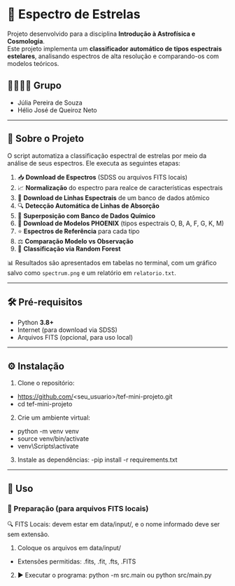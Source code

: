 # 🌌 Espectro de Estrelas

Projeto desenvolvido para a disciplina **Introdução à Astrofísica e Cosmologia**.  
Este projeto implementa um **classificador automático de tipos espectrais estelares**, analisando espectros de alta resolução e comparando-os com modelos teóricos.

## 👨‍👩‍👧‍👦 Grupo
- Júlia Pereira de Souza  
- Hélio José de Queiroz Neto  

---

## 🔭 Sobre o Projeto

O script automatiza a classificação espectral de estrelas por meio da análise de seus espectros. Ele executa as seguintes etapas:

1. 📥 **Download de Espectros** (SDSS ou arquivos FITS locais)  
2. 📈 **Normalização** do espectro para realce de características espectrais  
3. 💾 **Download de Linhas Espectrais** de um banco de dados atômico  
4. 🔍 **Detecção Automática de Linhas de Absorção**  
5. 🧬 **Superposição com Banco de Dados Químico**  
6. 🌠 **Download de Modelos PHOENIX** (tipos espectrais O, B, A, F, G, K, M)  
7. ⭐ **Espectros de Referência** para cada tipo  
8. ⚖️ **Comparação Modelo vs Observação**  
9. 🤖 **Classificação via Random Forest**  

📊 Resultados são apresentados em tabelas no terminal, com um gráfico salvo como `spectrum.png` e um relatório em `relatorio.txt`.

---
## 🛠️ Pré-requisitos

- Python **3.8+**  
- Internet (para download via SDSS)  
- Arquivos FITS (opcional, para uso local)

---

## ⚙️ Instalação

1. Clone o repositório:
- https://github.com/<seu_usuario>/tef-mini-projeto.git
- cd tef-mini-projeto
2. Crie um ambiente virtual:
- python -m venv venv
- source venv/bin/activate        
- venv\Scripts\activate 
3. Instale as dependências:
-pip install -r requirements.txt

---

## 🚀 Uso
### 🔧 Preparação (para arquivos FITS locais)
🔍 FITS Locais: devem estar em data/input/, e o nome informado deve ser sem extensão.
1. Coloque os arquivos em data/input/
- Extensões permitidas: .fits, .fit, .fts, .FITS
2. ▶️ Executar o programa:
python -m src.main ou python src/main.py





